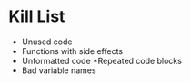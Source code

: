 Kill List
=========
* Unused code
* Functions with side effects
* Unformatted code
*Repeated code blocks
* Bad variable names